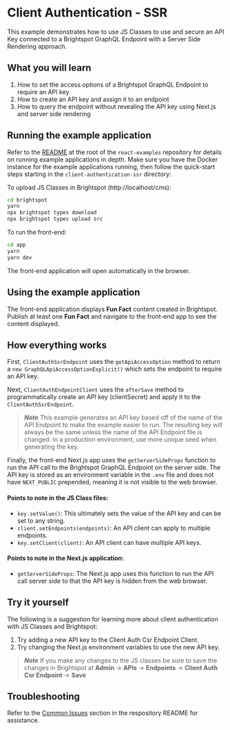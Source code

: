 # Client Authentication - SSR

This example demonstrates how to use JS Classes to use and secure an API Key connected to a Brightspot GraphQL Endpoint with a Server Side Rendering approach.

## What you will learn

1. How to set the access options of a Brightspot GraphQL Endpoint to require an API key
2. How to create an API key and assign it to an endpoint
3. How to query the endpoint without revealing the API key using Next.js and server side rendering

## Running the example application

Refer to the [README](/README.md) at the root of the `react-examples` repository for details on running example applications in depth. Make sure you have the Docker instance for the example applications running, then follow the quick-start steps starting in the `client-authentication-ssr` directory:

To upload JS Classes in Brightspot (http://localhost/cms):

```sh
cd brightspot
yarn
npx brightspot types download
npx brightspot types upload src
```

To run the front-end:

```sh
cd app
yarn
yarn dev
```

The front-end application will open automatically in the browser.

## Using the example application

The front-end application displays **Fun Fact** content created in Brightspot. Publish at least one **Fun Fact** and navigate to the front-end app to see the content displayed.

## How everything works

First, `ClientAuthSsrEndpoint` uses the `getApiAccessOption` method to return a `new GraphQLApiAccessOptionExplicit()` which sets the endpoint to require an API key.

Next, `ClientAuthEndpointClient` uses the `afterSave` method to programmatically create an API key (clientSecret) and apply it to the `ClientAuthSsrEndpoint`.

> **_Note_** This example generates an API key based off of the name of the API Endpoint to make the example easier to run. The resulting key will always be the same unless the name of the API Endpoint file is changed. In a production environment, use more unique seed when generating the key.

Finally, the front-end Next.js app uses the `getServerSideProps` function to run the API call to the Brightspot GraphQL Endpoint on the server side. The API key is stored as an environment variable in the `.env` file and does not have `NEXT_PUBLIC` prepended, meaning it is not visible to the web browser.

#### Points to note in the JS Class files:

- `key.setValue()`: This ultimately sets the value of the API key and can be set to any string.
- `client.setEndpoints(endpoints)`: An API client can apply to multiple endpoints.
- `key.setClient(client)`: An API client can have multiple API keys.

#### Points to note in the Next.js application:

- `getServerSideProps`: The Next.js app uses this function to run the API call server side to that the API key is hidden from the web browser.

## Try it yourself

The following is a suggestion for learning more about client authentication with JS Classes and Brightspot:

1. Try adding a new API key to the Client Auth Csr Endpoint Client.
2. Try changing the Next.js environment variables to use the new API key.

> **_Note_** If you make any changes to the JS classes be sure to save the changes in Brightspot at **Admin** &rarr; **APIs** &rarr; **Endpoints** &rarr; **Client Auth Csr Endpoint** &rarr; **Save**

## Troubleshooting

Refer to the [Common Issues](/README.md) section in the respository README for assistance.
